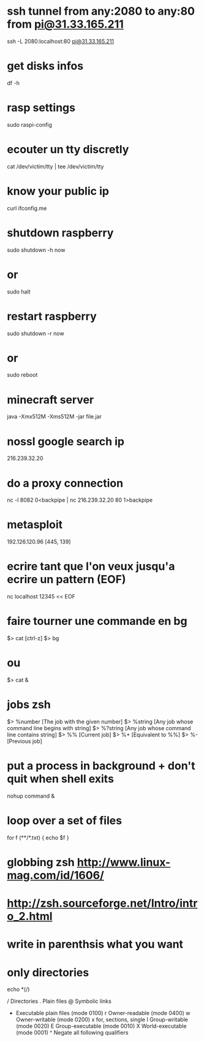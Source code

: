 # ssh tunnel from any:2080 to any:80 from pi@31.33.165.211
ssh -L 2080:localhost:80 pi@31.33.165.211

# get disks infos
df -h

# rasp settings
sudo raspi-config

# ecouter un tty discretly
cat /dev/victim/tty | tee /dev/victim/tty

# know your public ip
curl ifconfig.me

# shutdown raspberry
sudo shutdown -h now
# or
sudo halt

# restart raspberry
sudo shutdown -r now
# or
sudo reboot

# minecraft server
java -Xmx512M -Xms512M -jar file.jar

# nossl google search ip
216.239.32.20

# do a proxy connection
nc -l 8082 0<backpipe | nc 216.239.32.20 80 1>backpipe

# metasploit
192.126.120.96 [445, 139]

# ecrire tant que l'on veux jusqu'a ecrire un pattern (EOF)
nc localhost 12345 << EOF

# faire tourner une commande en bg
$> cat
[ctrl-z]
$> bg
# ou
$> cat &

# jobs zsh
$> %number
[The job with the given number]
$> %string
[Any job whose command line begins with string]
$> %?string
[Any job whose command line contains string]
$> %%
[Current job]
$> %+
[Equivalent to %%]
$> %-
[Previous job]

# put a process in background + don't quit when shell exits
nohup command &

# loop over a set of files
for f (**/*.txt) { echo $f }

# globbing zsh http://www.linux-mag.com/id/1606/
# http://zsh.sourceforge.net/Intro/intro_2.html
# write in parenthsis what you want

# only directories
echo *(/)

/	Directories
.	Plain files
@	Symbolic links
*	Executable plain files (mode 0100)
r	Owner-readable (mode 0400)
w	Owner-writable (mode 0200)
x	for, sections, single
I	Group-writable (mode 0020)
E	Group-executable (mode 0010)
X	World-executable (mode 0001)
^	Negate all following qualifiers
